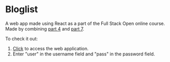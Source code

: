 # Bloglist

A web app made using React as a part of the Full Stack Open online course. Made by combining [part 4](https://github.com/dakshj48/FSO2019/tree/master/part4) and [part 7](https://github.com/dakshj48/FSO2019/tree/master/part7/bloglist).


To check it out:
1. [Click](https://pacific-waters-38107.herokuapp.com/) to access the web application.
2. Enter "user" in the username field and "pass" in the password field.
